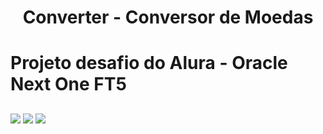 # <h1 align="center"> Converter - Conversor de Moedas </h1>
# Projeto desafio do Alura - Oracle Next One FT5

## <p align="center">
<img src="http://img.shields.io/static/v1?message=EM%20JAVA&color=GREEN&style=for-the-badge"/>
<img src="http://img.shields.io/static/v1?message=EM%20SWING&color=GREEN&style=for-the-badge"/>
<img src="http://img.shields.io/static/v1?message=EM%20MAVEN&color=GREEN&style=for-the-badge"/>
</p>
